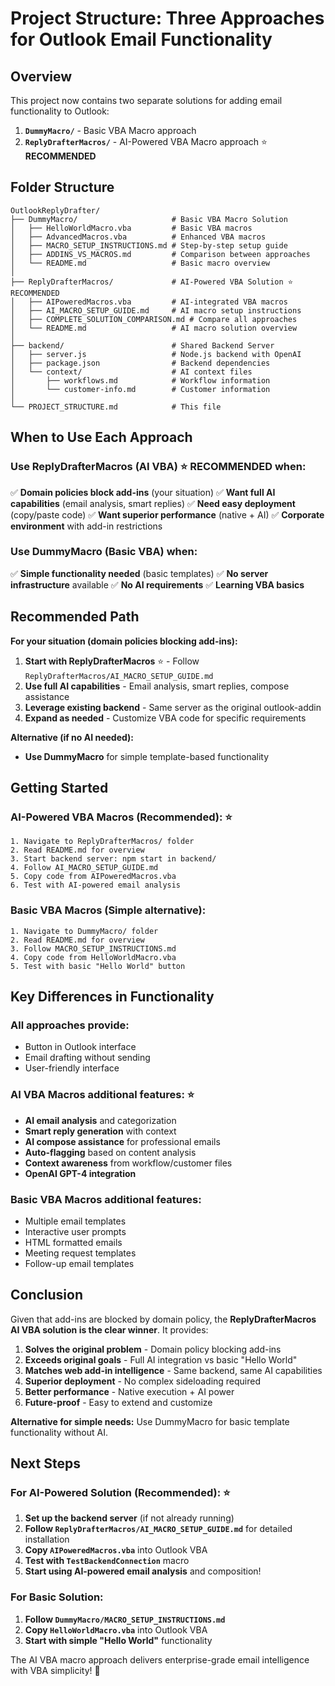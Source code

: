 # Project Structure: Three Approaches for Outlook Email Functionality

## Overview
This project now contains two separate solutions for adding email functionality to Outlook:

1. **`DummyMacro/`** - Basic VBA Macro approach  
2. **`ReplyDrafterMacros/`** - AI-Powered VBA Macro approach ⭐ **RECOMMENDED**

## Folder Structure

```
OutlookReplyDrafter/
├── DummyMacro/                     # Basic VBA Macro Solution
│   ├── HelloWorldMacro.vba         # Basic VBA macros
│   ├── AdvancedMacros.vba          # Enhanced VBA macros
│   ├── MACRO_SETUP_INSTRUCTIONS.md # Step-by-step setup guide
│   ├── ADDINS_VS_MACROS.md         # Comparison between approaches
│   └── README.md                   # Basic macro overview
│
├── ReplyDrafterMacros/             # AI-Powered VBA Solution ⭐ RECOMMENDED
│   ├── AIPoweredMacros.vba         # AI-integrated VBA macros
│   ├── AI_MACRO_SETUP_GUIDE.md     # AI macro setup instructions
│   ├── COMPLETE_SOLUTION_COMPARISON.md # Compare all approaches
│   └── README.md                   # AI macro solution overview
│
├── backend/                        # Shared Backend Server
│   ├── server.js                   # Node.js backend with OpenAI
│   ├── package.json                # Backend dependencies
│   └── context/                    # AI context files
│       ├── workflows.md            # Workflow information
│       └── customer-info.md        # Customer information
│
└── PROJECT_STRUCTURE.md            # This file
```

## When to Use Each Approach

### Use **ReplyDrafterMacros** (AI VBA) ⭐ **RECOMMENDED** when:
✅ **Domain policies block add-ins** (your situation)
✅ **Want full AI capabilities** (email analysis, smart replies)
✅ **Need easy deployment** (copy/paste code)
✅ **Want superior performance** (native + AI)
✅ **Corporate environment** with add-in restrictions

### Use **DummyMacro** (Basic VBA) when:
✅ **Simple functionality needed** (basic templates)
✅ **No server infrastructure** available
✅ **No AI requirements**
✅ **Learning VBA basics**

## Recommended Path

**For your situation (domain policies blocking add-ins):**

1. **Start with ReplyDrafterMacros** ⭐ - Follow `ReplyDrafterMacros/AI_MACRO_SETUP_GUIDE.md`
2. **Use full AI capabilities** - Email analysis, smart replies, compose assistance
3. **Leverage existing backend** - Same server as the original outlook-addin
4. **Expand as needed** - Customize VBA code for specific requirements

**Alternative (if no AI needed):**
- **Use DummyMacro** for simple template-based functionality

## Getting Started

### AI-Powered VBA Macros (Recommended): ⭐
```
1. Navigate to ReplyDrafterMacros/ folder
2. Read README.md for overview
3. Start backend server: npm start in backend/
4. Follow AI_MACRO_SETUP_GUIDE.md
5. Copy code from AIPoweredMacros.vba
6. Test with AI-powered email analysis
```

### Basic VBA Macros (Simple alternative):
```
1. Navigate to DummyMacro/ folder
2. Read README.md for overview
3. Follow MACRO_SETUP_INSTRUCTIONS.md
4. Copy code from HelloWorldMacro.vba
5. Test with basic "Hello World" button
```

## Key Differences in Functionality

### All approaches provide:
- Button in Outlook interface
- Email drafting without sending
- User-friendly interface

### AI VBA Macros additional features: ⭐
- **AI email analysis** and categorization
- **Smart reply generation** with context
- **AI compose assistance** for professional emails
- **Auto-flagging** based on content analysis
- **Context awareness** from workflow/customer files
- **OpenAI GPT-4 integration**

### Basic VBA Macros additional features:
- Multiple email templates
- Interactive user prompts
- HTML formatted emails
- Meeting request templates
- Follow-up email templates

## Conclusion

Given that add-ins are blocked by domain policy, the **ReplyDrafterMacros AI VBA solution is the clear winner**. It provides:

1. **Solves the original problem** - Domain policy blocking add-ins
2. **Exceeds original goals** - Full AI integration vs basic "Hello World"
3. **Matches web add-in intelligence** - Same backend, same AI capabilities  
4. **Superior deployment** - No complex sideloading required
5. **Better performance** - Native execution + AI power
6. **Future-proof** - Easy to extend and customize

**Alternative for simple needs:** Use DummyMacro for basic template functionality without AI.

## Next Steps

### For AI-Powered Solution (Recommended): ⭐
1. **Set up the backend server** (if not already running)
2. **Follow `ReplyDrafterMacros/AI_MACRO_SETUP_GUIDE.md`** for detailed installation
3. **Copy `AIPoweredMacros.vba`** into Outlook VBA
4. **Test with `TestBackendConnection`** macro
5. **Start using AI-powered email analysis** and composition!

### For Basic Solution:
1. **Follow `DummyMacro/MACRO_SETUP_INSTRUCTIONS.md`**
2. **Copy `HelloWorldMacro.vba`** into Outlook VBA
3. **Start with simple "Hello World"** functionality

The AI VBA macro approach delivers enterprise-grade email intelligence with VBA simplicity! 🎉
